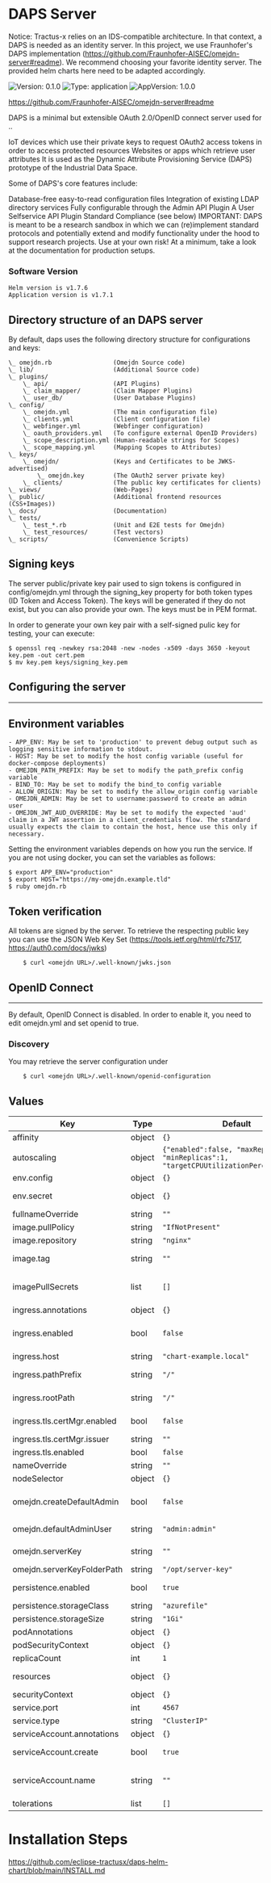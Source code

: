 # DAPS Server

Notice: Tractus-x relies on an IDS-compatible architecture. In that context, a DAPS is needed as an identity server. In this project, we use Fraunhofer's DAPS implementation (https://github.com/Fraunhofer-AISEC/omejdn-server#readme). We recommend choosing your favorite identity server. The provided helm charts here need to be adapted accordingly.

![Version: 0.1.0](https://img.shields.io/badge/Version-0.1.0-informational?style=flat-square) ![Type: application](https://img.shields.io/badge/Type-application-informational?style=flat-square) ![AppVersion: 1.0.0](https://img.shields.io/badge/AppVersion-1.0.0-informational?style=flat-square)

[https://github.com/Fraunhofer-AISEC/omejdn-server#readme ](https://github.com/Fraunhofer-AISEC/omejdn-server#readme)

DAPS is a minimal but extensible OAuth 2.0/OpenID connect server used for ..

IoT devices which use their private keys to request OAuth2 access tokens in order to access protected resources
Websites or apps which retrieve user attributes
It is used as the Dynamic Attribute Provisioning Service (DAPS) prototype of the Industrial Data Space.

Some of DAPS's core features include:

Database-free easy-to-read configuration files
Integration of existing LDAP directory services
Fully configurable through the Admin API Plugin
A User Selfservice API Plugin
Standard Compliance (see below)
IMPORTANT: DAPS is meant to be a research sandbox in which we can (re)implement standard protocols and potentially extend and modify functionality under the hood to support research projects. Use at your own risk! At a minimum, take a look at the documentation for production setups.

### Software Version

```shell
Helm version is v1.7.6
Application version is v1.7.1
```

## Directory structure of an DAPS server

By default, daps uses the following directory structure for configurations and keys: <br />

```
\_ omejdn.rb                 (Omejdn Source code)
\_ lib/                      (Additional Source code)
\_ plugins/
    \_ api/                  (API Plugins)
    \_ claim_mapper/         (Claim Mapper Plugins)
    \_ user_db/              (User Database Plugins)
\_ config/
    \_ omejdn.yml            (The main configuration file)
    \_ clients.yml           (Client configuration file)
    \_ webfinger.yml         (Webfinger configuration)
    \_ oauth_providers.yml   (To configure external OpenID Providers)
    \_ scope_description.yml (Human-readable strings for Scopes)
    \_ scope_mapping.yml     (Mapping Scopes to Attributes)
\_ keys/
    \_ omejdn/               (Keys and Certificates to be JWKS-advertised)
        \_ omejdn.key        (The OAuth2 server private key)
    \_ clients/              (The public key certificates for clients)
\_ views/                    (Web-Pages)
\_ public/                   (Additional frontend resources (CSS+Images))
\_ docs/                     (Documentation)
\_ tests/
    \_ test_*.rb             (Unit and E2E tests for Omejdn)
    \_ test_resources/       (Test vectors)
\_ scripts/                  (Convenience Scripts)
```

## Signing keys

The server public/private key pair used to sign tokens is configured in config/omejdn.yml through the signing_key property for both token types (ID Token and Access Token). The keys will be generated if they do not exist, but you can also provide your own. The keys must be in PEM format.

In order to generate your own key pair with a self-signed pulic key for testing, your can execute:

```
$ openssl req -newkey rsa:2048 -new -nodes -x509 -days 3650 -keyout key.pem -out cert.pem
$ mv key.pem keys/signing_key.pem
```

## Configuring the server

---

## Environment variables

```
- APP_ENV: May be set to 'production' to prevent debug output such as logging sensitive information to stdout.
- HOST: May be set to modify the host config variable (useful for docker-compose deployments)
- OMEJDN_PATH_PREFIX: May be set to modify the path_prefix config variable
- BIND_TO: May be set to modify the bind_to config variable
- ALLOW_ORIGIN: May be set to modify the allow_origin config variable
- OMEJDN_ADMIN: May be set to username:password to create an admin user
- OMEJDN_JWT_AUD_OVERRIDE: May be set to modify the expected 'aud' claim in a JWT assertion in a client_credentials flow. The standard usually expects the claim to contain the host, hence use this only if necessary.
```

Setting the environment variables depends on how you run the service. If you are not using docker, you can set the variables as follows:

```
$ export APP_ENV="production"
$ export HOST="https://my-omejdn.example.tld"
$ ruby omejdn.rb
```

## Token verification

All tokens are signed by the server. To retrieve the respecting public key you can use the JSON Web Key Set (https://tools.ietf.org/html/rfc7517, https://auth0.com/docs/jwks)

```
    $ curl <omejdn URL>/.well-known/jwks.json
```

## OpenID Connect

---

By default, OpenID Connect is disabled. In order to enable it, you need to edit omejdn.yml and set openid to true.

### Discovery

You may retrieve the server configuration under

```
    $ curl <omejdn URL>/.well-known/openid-configuration
```

## Values

| Key                         | Type   | Default                                                                                      | Description                                                                                                               |
| --------------------------- | ------ | -------------------------------------------------------------------------------------------- | ------------------------------------------------------------------------------------------------------------------------- |
| affinity                    | object | `{}`                                                                                         | Pod affinity configuration                                                                                                |
| autoscaling                 | object | `{"enabled":false, "maxReplicas":100, "minReplicas":1, "targetCPUUtilizationPercentage":80}` | DAPS autoscaling configuration                                                                                            |
| env.config                  | object | `{}`                                                                                         | Additional env variables                                                                                                  |
| env.secret                  | object | `{}`                                                                                         | Additional env variables that should be stored in encrypted way                                                           |
| fullnameOverride            | string | `""`                                                                                         |                                                                                                                           |
| image.pullPolicy            | string | `"IfNotPresent"`                                                                             | Image pull policy                                                                                                         |
| image.repository            | string | `"nginx"`                                                                                    | DAPS docker image                                                                                                         |
| image.tag                   | string | `""`                                                                                         | Image tag. Overrides the image tag whose default is the chart appVersion.                                                 |
| imagePullSecrets            | list   | `[]`                                                                                         | Secret which contains dockerconfig.json from private container registry with daps image                                   |
| ingress.annotations         | object | `{}`                                                                                         | Additional ingress annotations                                                                                            |
| ingress.enabled             | bool   | `false`                                                                                      | If set to `true`, DAPS will be exposed with ingress controller at http(s)://(ingress.host)/(ingress.pathPrefix)           |
| ingress.host                | string | `"chart-example.local"`                                                                      |                                                                                                                           |
| ingress.pathPrefix          | string | `"/"`                                                                                        | Path prefix to be added to DAPS URI. Regex can be used                                                                    |
| ingress.rootPath            | string | `"/"`                                                                                        | Root prefix without regex rules that used to configure daps host name in configuration                                    |
| ingress.tls.certMgr.enabled | bool   | `false`                                                                                      | If `true` cert-manager will be used to issue a certificate with ingress.host CN name                                      |
| ingress.tls.certMgr.issuer  | string | `""`                                                                                         | Cert-manager issuer name                                                                                                  |
| ingress.tls.enabled         | bool   | `false`                                                                                      | If `true` daps will be exposed with https                                                                                 |
| nameOverride                | string | `""`                                                                                         |                                                                                                                           |
| nodeSelector                | object | `{}`                                                                                         | Node selection configuration                                                                                              |
| omejdn.createDefaultAdmin   | bool   | `false`                                                                                      | Default user and client will be created if set to `true`. User credentials set in `omejdn.defaultAdminUser` section       |
| omejdn.defaultAdminUser     | string | `"admin:admin"`                                                                              | Default user credentials in format `user:password`                                                                        |
| omejdn.serverKey            | string | `""`                                                                                         | Server key content. DAPS will generate key if it's not provided at startup                                                |
| omejdn.serverKeyFolderPath  | string | `"/opt/server-key"`                                                                          | Path to directory with private server key                                                                                 |
| persistence.enabled         | bool   | `true`                                                                                       | If `true` persistent volume will be used to store clients and users configuration                                         |
| persistence.storageClass    | string | `"azurefile"`                                                                                | Storage class to claim a volume.                                                                                          |
| persistence.storageSize     | string | `"1Gi"`                                                                                      | Volume size                                                                                                               |
| podAnnotations              | object | `{}`                                                                                         |                                                                                                                           |
| podSecurityContext          | object | `{}`                                                                                         | Pod security context configuration                                                                                        |
| replicaCount                | int    | `1`                                                                                          | DAPS instances count                                                                                                      |
| resources                   | object | `{}`                                                                                         | Pod resources requests and limits configuration                                                                           |
| securityContext             | object | `{}`                                                                                         | Pod security context configuration                                                                                        |
| service.port                | int    | `4567`                                                                                       | Service port                                                                                                              |
| service.type                | string | `"ClusterIP"`                                                                                | Service type                                                                                                              |
| serviceAccount.annotations  | object | `{}`                                                                                         | Annotations to add to the service account                                                                                 |
| serviceAccount.create       | bool   | `true`                                                                                       | Specifies whether a service account should be created                                                                     |
| serviceAccount.name         | string | `""`                                                                                         | The name of the service account to use. -- If not set and create is true, a name is generated using the fullname template |
| tolerations                 | list   | `[]`                                                                                         | Pod toleration settings                                                                                                   |

# Installation Steps

https://github.com/eclipse-tractusx/daps-helm-chart/blob/main/INSTALL.md
